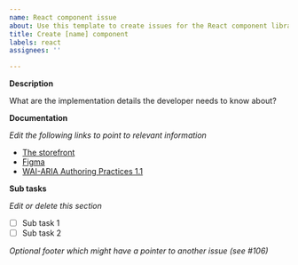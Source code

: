 ```yaml
---
name: React component issue
about: Use this template to create issues for the React component library
title: Create [name] component
labels: react
assignees: ''

---
```


**Description**

What are the implementation details the developer needs to know about?

**Documentation**

_Edit the following links to point to relevant information_

- [The storefront](https://eds.equinor.com/components/navigation-tabs/)
- [Figma](https://www.figma.com/file/0bGXR2sCwMVSDNyyzu5BXrO5/UI%E2%80%94User-Interface?node-id=256%3A4)
- [WAI-ARIA Authoring Practices 1.1](https://www.w3.org/TR/wai-aria-practices-1.1/#tabpanel)

**Sub tasks**

_Edit or delete this section_

- [ ] Sub task 1
- [ ] Sub task 2

_Optional footer which might have a pointer to another issue  (see #106)_
